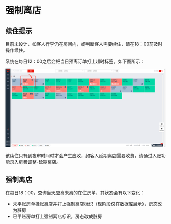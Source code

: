 # 强制离店

## 续住提示

目前未设计，如客人行李仍在房间内，或判断客人需要续住，请在18：00前及时操作续住。

系统在每日12：00之后会把当日预离订单打上超时标签，如下图所示：

![&#x8D85;&#x65F6;&#x6807;&#x7B7E;](../../.gitbook/assets/image%20%28603%29.png)

该续住只有到夜审时间时才会产生应收，如客人延期离店需要收费，请通过入账功能录入房费调整-延期离店。

## 强制离店

在每日18：00，查询当天应离未离的在住房单，其状态会有以下变化：

* 未平账房单挂账离店并打上强制离店标识（现阶段仅在数据库展示），房态改为脏房
* 已平账房单打上强制离店标识，房态改成脏房

